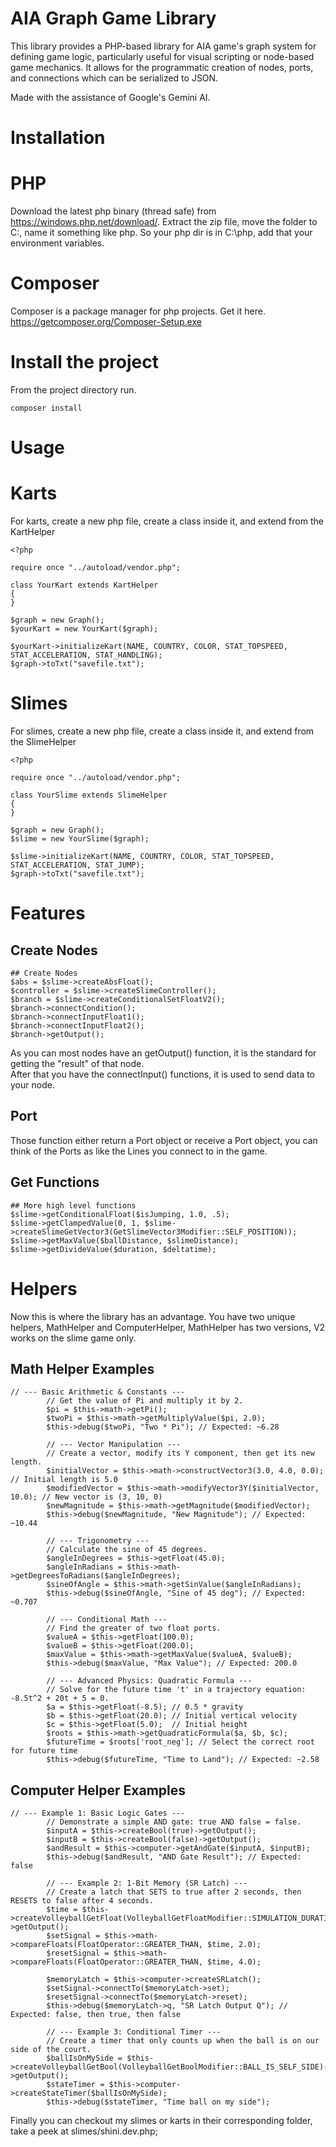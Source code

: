 # AIA Graph Game Library

This library provides a PHP-based library for AIA game's graph system for defining game logic, particularly useful for visual scripting or node-based game mechanics. It allows for the programmatic creation of nodes, ports, and connections which can be serialized to JSON.

Made with the assistance of Google's Gemini AI.

# Installation

# PHP
Download the latest php binary (thread safe) from https://windows.php.net/download/.
Extract the zip file, move the folder to C:\, name it something like php.
So your php dir is in C:\php, add that your environment variables.

# Composer
Composer is a package manager for php projects. Get it here.
https://getcomposer.org/Composer-Setup.exe

# Install the project
From the project directory run.
```
composer install
```

# Usage

# Karts
For karts, create a new php file, create a class inside it, and extend from the KartHelper
```
<?php

require once "../autoload/vendor.php";

class YourKart extends KartHelper
{
}

$graph = new Graph();
$yourKart = new YourKart($graph);

$yourKart->initializeKart(NAME, COUNTRY, COLOR, STAT_TOPSPEED, STAT_ACCELERATION, STAT_HANDLING);
$graph->toTxt("savefile.txt");
```

# Slimes 
For slimes, create a new php file, create a class inside it, and extend from the SlimeHelper
```
<?php

require once "../autoload/vendor.php";

class YourSlime extends SlimeHelper
{
}

$graph = new Graph();
$slime = new YourSlime($graph);

$slime->initializeKart(NAME, COUNTRY, COLOR, STAT_TOPSPEED, STAT_ACCELERATION, STAT_JUMP);
$graph->toTxt("savefile.txt");
```

# Features
## Create Nodes
```
## Create Nodes
$abs = $slime->createAbsFloat();
$controller = $slime->createSlimeController();
$branch = $slime->createConditionalSetFloatV2();
$branch->connectCondition();
$branch->connectInputFloat1();
$branch->connectInputFloat2();
$branch->getOutput();
```
As you can most nodes have an getOutput() function, it is the standard for getting the "result" of that node.<br>
After that you have the connectInput() functions, it is used to send data to your node.
## Port
Those function either return a Port object or receive a Port object, you can think of the Ports as like the Lines you connect to in the game.
## Get Functions
```
## More high level functions
$slime->getConditionalFloat($isJumping, 1.0, .5);
$slime->getClampedValue(0, 1, $slime->createSlimeGetVector3(GetSlimeVector3Modifier::SELF_POSITION));
$slime->getMaxValue($ballDistance, $slimeDistance);
$slime->getDivideValue($duration, $deltatime);
```

# Helpers
Now this is where the library has an advantage. You have two unique helpers, MathHelper and ComputerHelper, MathHelper has two versions, V2 works on the slime game only.
## Math Helper Examples
```
// --- Basic Arithmetic & Constants ---
        // Get the value of Pi and multiply it by 2.
        $pi = $this->math->getPi();
        $twoPi = $this->math->getMultiplyValue($pi, 2.0);
        $this->debug($twoPi, "Two * Pi"); // Expected: ~6.28

        // --- Vector Manipulation ---
        // Create a vector, modify its Y component, then get its new length.
        $initialVector = $this->math->constructVector3(3.0, 4.0, 0.0); // Initial length is 5.0
        $modifiedVector = $this->math->modifyVector3Y($initialVector, 10.0); // New vector is (3, 10, 0)
        $newMagnitude = $this->math->getMagnitude($modifiedVector);
        $this->debug($newMagnitude, "New Magnitude"); // Expected: ~10.44

        // --- Trigonometry ---
        // Calculate the sine of 45 degrees.
        $angleInDegrees = $this->getFloat(45.0);
        $angleInRadians = $this->math->getDegreesToRadians($angleInDegrees);
        $sineOfAngle = $this->math->getSinValue($angleInRadians);
        $this->debug($sineOfAngle, "Sine of 45 deg"); // Expected: ~0.707

        // --- Conditional Math ---
        // Find the greater of two float ports.
        $valueA = $this->getFloat(100.0);
        $valueB = $this->getFloat(200.0);
        $maxValue = $this->math->getMaxValue($valueA, $valueB);
        $this->debug($maxValue, "Max Value"); // Expected: 200.0

        // --- Advanced Physics: Quadratic Formula ---
        // Solve for the future time 't' in a trajectory equation: -8.5t^2 + 20t + 5 = 0.
        $a = $this->getFloat(-8.5); // 0.5 * gravity
        $b = $this->getFloat(20.0); // Initial vertical velocity
        $c = $this->getFloat(5.0);  // Initial height
        $roots = $this->math->getQuadraticFormula($a, $b, $c);
        $futureTime = $roots['root_neg']; // Select the correct root for future time
        $this->debug($futureTime, "Time to Land"); // Expected: ~2.58
```
## Computer Helper Examples
```
// --- Example 1: Basic Logic Gates ---
        // Demonstrate a simple AND gate: true AND false = false.
        $inputA = $this->createBool(true)->getOutput();
        $inputB = $this->createBool(false)->getOutput();
        $andResult = $this->computer->getAndGate($inputA, $inputB);
        $this->debug($andResult, "AND Gate Result"); // Expected: false

        // --- Example 2: 1-Bit Memory (SR Latch) ---
        // Create a latch that SETS to true after 2 seconds, then RESETS to false after 4 seconds.
        $time = $this->createVolleyballGetFloat(VolleyballGetFloatModifier::SIMULATION_DURATION)->getOutput();
        $setSignal = $this->math->compareFloats(FloatOperator::GREATER_THAN, $time, 2.0);
        $resetSignal = $this->math->compareFloats(FloatOperator::GREATER_THAN, $time, 4.0);
        
        $memoryLatch = $this->computer->createSRLatch();
        $setSignal->connectTo($memoryLatch->set);
        $resetSignal->connectTo($memoryLatch->reset);
        $this->debug($memoryLatch->q, "SR Latch Output Q"); // Expected: false, then true, then false

        // --- Example 3: Conditional Timer ---
        // Create a timer that only counts up when the ball is on our side of the court.
        $ballIsOnMySide = $this->createVolleyballGetBool(VolleyballGetBoolModifier::BALL_IS_SELF_SIDE)->getOutput();
        $stateTimer = $this->computer->createStateTimer($ballIsOnMySide);
        $this->debug($stateTimer, "Time ball on my side");
```

Finally you can checkout my slimes or karts in their corresponding folder, take a peek at slimes/shini.dev.php;


